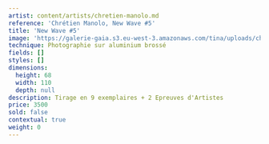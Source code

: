 ```yaml
---
artist: content/artists/chretien-manolo.md
reference: 'Chrétien Manolo, New Wave #5'
title: 'New Wave #5'
image: 'https://galerie-gaia.s3.eu-west-3.amazonaws.com/tina/uploads/chretien-manolo/NEW-WAVE#5.jpeg'
technique: Photographie sur aluminium brossé
fields: []
styles: []
dimensions:
  height: 68
  width: 110
  depth: null
description: Tirage en 9 exemplaires + 2 Epreuves d'Artistes
price: 3500
sold: false
contextual: true
weight: 0
---
```


